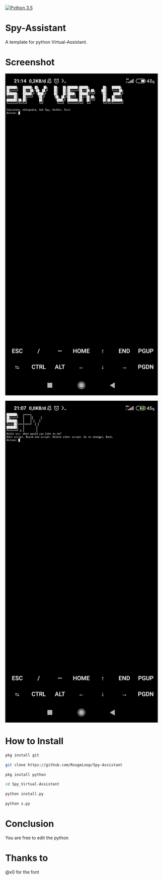 [![Python 3.5](https://img.shields.io/badge/Python-3.5-yellow.svg)](http://www.python.org/download/)
# Spy-Assistant
A template for python Virtual-Assistant.
# Screenshot 
![Screenshot1](Screenshot_2023-06-16-21-14-15-878_com.termux.jpg)

![Hidden option](Screenshot_2023-06-16-21-08-00-109_com.termux.jpg)

# How to Install 
```bash
pkg install git
```

```bash
git clone https://github.com/RougeLoop/Spy-Assistant
```

```bash
pkg install python
```

```bash
cd Spy_Virtual-Assistant
```
```bash
python install.py
```
```bash
python s.py
```
# Conclusion
You are free to edit the python

# Thanks to
@x0 for the font
